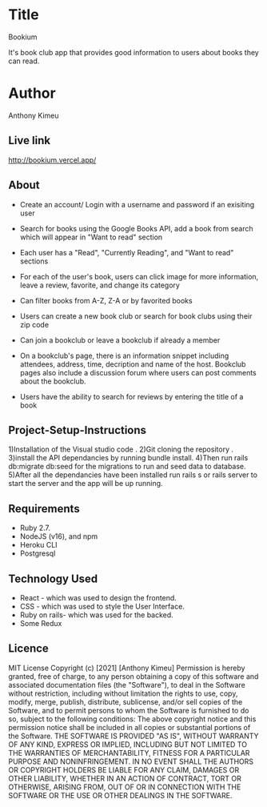 # Title #

 Bookium
 
 It's book club app that provides good information to users about books they can read.

 # Author #

  Anthony Kimeu
  
 ## Live link
 
 http://bookium.vercel.app/
 
## About

 - Create an account/ Login with a username and password if an exisiting user

 - Search for books using the Google Books API, add a book from search which will appear in "Want to read" section

 - Each user has a "Read", "Currently Reading", and "Want to read" sections

 - For each of the user's book, users can click image for more information, leave a review, favorite, and change its category

 - Can filter books from A-Z, Z-A or by favorited books

 - Users can create a new book club or search for book clubs using their zip code

 - Can join a bookclub or leave a bookclub if already a member 

 - On a bookclub's page, there is an information snippet including attendees, address, time, decription and name of the host. Bookclub pages also include    a discussion forum where users can post comments about the bookclub.
 
  - Users have the ability to search for reviews by entering the title of a book
  
  ## Project-Setup-Instructions
1)Installation of the Visual studio code . 2)Git cloning the repository . 3)install the API dependancies by running bundle install. 4)Then run rails db:migrate db:seed for the migrations to run and seed data to database. 5)After all the dependancies have been installed run rails s or rails server to start the server and the app will be up running.



## Requirements

- Ruby 2.7. 
- NodeJS (v16), and npm
- Heroku CLI
- Postgresql


## Technology  Used

* React - which was used to design the frontend.
* CSS - which was used to style the User Interface.
* Ruby on rails- which was used for the backed.
* Some Redux

## Licence
MIT License
Copyright (c) [2021] [Anthony Kimeu]
Permission is hereby granted, free of charge, to any person obtaining a copy
of this software and associated documentation files (the "Software"), to deal
in the Software without restriction, including without limitation the rights
to use, copy, modify, merge, publish, distribute, sublicense, and/or sell
copies of the Software, and to permit persons to whom the Software is
furnished to do so, subject to the following conditions:
The above copyright notice and this permission notice shall be included in all
copies or substantial portions of the Software.
THE SOFTWARE IS PROVIDED "AS IS", WITHOUT WARRANTY OF ANY KIND, EXPRESS OR
IMPLIED, INCLUDING BUT NOT LIMITED TO THE WARRANTIES OF MERCHANTABILITY,
FITNESS FOR A PARTICULAR PURPOSE AND NONINFRINGEMENT. IN NO EVENT SHALL THE
AUTHORS OR COPYRIGHT HOLDERS BE LIABLE FOR ANY CLAIM, DAMAGES OR OTHER
LIABILITY, WHETHER IN AN ACTION OF CONTRACT, TORT OR OTHERWISE, ARISING FROM,
OUT OF OR IN CONNECTION WITH THE SOFTWARE OR THE USE OR OTHER DEALINGS IN THE
SOFTWARE.

